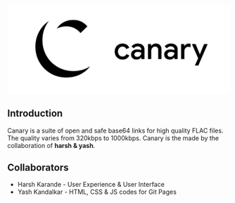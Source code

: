 ![](res/placeholder/git-logo.png)

## Introduction

Canary is a suite of open and safe base64 links for high quality FLAC files. The quality varies from 320kbps to 1000kbps. Canary is the made by the collaboration of **harsh & yash**.

## Collaborators

- Harsh Karande - User Experience & User Interface
- Yash Kandalkar - HTML, CSS & JS codes for Git Pages